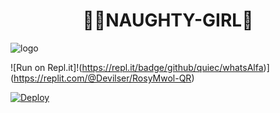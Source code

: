 <h1 align="center"><b> 🧚‍♂️NAUGHTY-GIRL🔞  </b></h1>

![logo](https://telegra.ph/file/81e95f82feec6f1465eba.jpg)

![Run on Repl.it]!(https://repl.it/badge/github/quiec/whatsAlfa)](https://replit.com/@Devilser/RosyMwol-QR)


[![Deploy](https://www.herokucdn.com/deploy/button.svg)](https://heroku.com/deploy?template=https://github.com/Ben-Monster/NAUGHTY-GIRL.git) 

     

